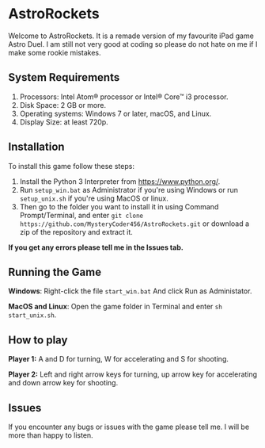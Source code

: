 # AstroRockets

Welcome to AstroRockets. It is a remade version of my favourite iPad game Astro Duel. I am still not very good at coding so please do not hate on me if I make some rookie mistakes.

## System Requirements

  1. Processors: Intel Atom® processor or Intel® Core™ i3 processor.
  2. Disk Space: 2 GB or more.
  3. Operating systems: Windows 7 or later, macOS, and Linux.
  4. Display Size: at least 720p.

## Installation

To install this game follow these steps:

  1. Install the Python 3 Interpreter from <https://www.python.org/>.
  2. Run `setup_win.bat` as Administrator if you're using Windows or run `setup_unix.sh` if you're using MacOS or linux.
  3. Then go to the folder you want to install it in using Command Prompt/Terminal, and enter `git clone https://github.com/MysteryCoder456/AstroRockets.git` or download a zip of the repository and extract it.

**If you get any errors please tell me in the Issues tab.**

## Running the Game

**Windows**:
Right-click the file `start_win.bat` And click Run as Administator.

**MacOS and Linux**:
Open the game folder in Terminal and enter `sh start_unix.sh`.

## How to play

**Player 1:**
A and D for turning, W for accelerating and S for shooting.

**Player 2:**
Left and right arrow keys for turning, up arrow key for accelerating and down arrow key for shooting.

## Issues

If you encounter any bugs or issues with the game please tell me. I will be more than happy to listen.
